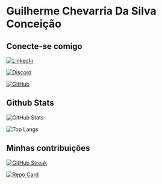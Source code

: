 # Guilherme Chevarria Da Silva Conceição

## Conecte-se comigo

[![LinkedIn](https://img.shields.io/badge/LinkedIn-0077B5?style=for-the-badge&logo=linkedin&logoColor=white)](https://www.linkedin.com/in/guilherme-chevarria-da-silva-conceição-3033b0279/)

[![Discord](https://img.shields.io/badge/Discord-7289DA?style=for-the-badge&logo=discord&logoColor=white)](https://discord.com/channels/@chevarria05281808/)

[![GitHub](https://img.shields.io/badge/GitHub-100000?style=for-the-badge&logo=github&logoColor=white)](https://github.com/OChevarria)

## Github Stats 

![GitHub Stats](https://github-readme-stats.vercel.app/api?username=OChevarria&theme=transparent&bg_color=000&border_color=30A3DC&show_icons=true&icon_color=30A3DC&title_color=E94D5F&text_color=FFF)

![Top Langs](https://github-readme-stats-git-masterrstaa-rickstaa.vercel.app/api/top-langs/?username=OChevarria&bg_color=000&border_color=30A3DC&title_color=E94D5F&text_color=FFF)

## Minhas contribuições

[![GitHub Streak](https://streak-stats.demolab.com/?user=OChevarria&theme=bear&background=000&border=30A3DC&dates=FFF)](https://git.io/streak-stats)

[![Repo Card](https://github-readme-stats.vercel.app/api/pin/?username=SEUUSERNAME&repo=dio-lab-open-source&bg_color=000&border_color=30A3DC&show_icons=true&icon_color=30A3DC&title_color=E94D5F&text_color=FFF)](https://github.com/OChevarria/dio-lab-open-source)

